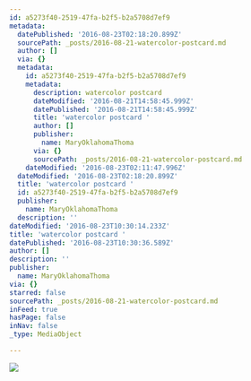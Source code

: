 ```yaml
---
id: a5273f40-2519-47fa-b2f5-b2a5708d7ef9
metadata:
  datePublished: '2016-08-23T02:18:20.899Z'
  sourcePath: _posts/2016-08-21-watercolor-postcard.md
  author: []
  via: {}
  metadata:
    id: a5273f40-2519-47fa-b2f5-b2a5708d7ef9
    metadata:
      description: watercolor postcard
      dateModified: '2016-08-21T14:58:45.999Z'
      datePublished: '2016-08-21T14:58:45.999Z'
      title: 'watercolor postcard '
      author: []
      publisher:
        name: MaryOklahomaThoma
      via: {}
      sourcePath: _posts/2016-08-21-watercolor-postcard.md
    dateModified: '2016-08-23T02:11:47.996Z'
  dateModified: '2016-08-23T02:18:20.899Z'
  title: 'watercolor postcard '
  id: a5273f40-2519-47fa-b2f5-b2a5708d7ef9
  publisher:
    name: MaryOklahomaThoma
  description: ''
dateModified: '2016-08-23T10:30:14.233Z'
title: 'watercolor postcard '
datePublished: '2016-08-23T10:30:36.589Z'
author: []
description: ''
publisher:
  name: MaryOklahomaThoma
via: {}
starred: false
sourcePath: _posts/2016-08-21-watercolor-postcard.md
inFeed: true
hasPage: false
inNav: false
_type: MediaObject

---
```

![](https://the-grid-user-content.s3-us-west-2.amazonaws.com/ee95c9ef-8345-4756-be38-665ee5aa8bdf.jpg)